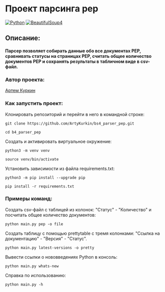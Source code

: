 # Проект парсинга pep

[![Python](https://img.shields.io/badge/-Python-464646?style=flat&logo=Python&logoColor=ffffff&color=043A6B)](https://www.python.org/)
[![BeautifulSoup4](https://img.shields.io/badge/-BeautifulSoup4-464646?style=flat&logo=BeautifulSoup4&logoColor=ffffff&color=043A6B)](https://www.crummy.com/software/BeautifulSoup/)
## Описание:

#### Парсер позволяет собирать данные обо все документах PEP, сравнивать статусы на страницах PEP, считать общее количество документов PEP и сохранять результаты в табличном виде в csv-файл.


### Автор проекта:

[Артем Куркин](https://github.com/ArtyKurkin)

### Как запустить проект:
Клонировать репозиторий и перейти в него в командной строке:
```
git clone https://github.com/ArtyKurkin/bs4_parser_pep.git
```
```
cd b4_parser_pep
```
Создать и активировать виртуальное окружение:
```
python3 -m venv venv
```
```
source venv/bin/activate 
```
Установить зависимости из файла requirements.txt:
```
python3 -m pip install --upgrade pip
```
```
pip install -r requirements.txt
```

### Примеры команд:
Создать csv-файл с таблицей из колонок: "Статус" - "Количество" и посчитать общее количество документов:
```
python main.py pep -o file
```
Создать таблицу с помощью prettytable с тремя колонками: "Ссылка на документацию" - "Версия" - "Статус".
```
python main.py latest-versions -o pretty 
```
Вывести ссылки о нововведениях Python в консоль:
```
python main.py whats-new
```
Справка по использованию:
```
python main.py -h
```
